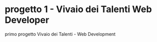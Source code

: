 # progetto 1 - Vivaio dei Talenti Web Developer
primo progetto Vivaio dei Talenti - Web Development
